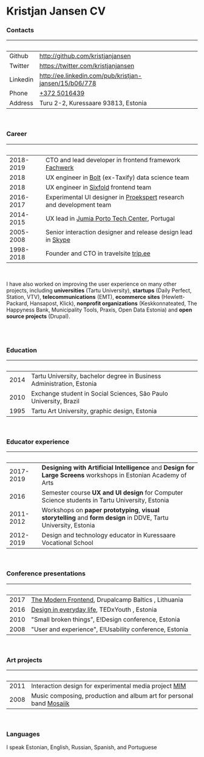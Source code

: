 # Kristjan Jansen CV

### Contacts

| &nbsp;   | &nbsp;                                                |
| -------- | ----------------------------------------------------- |
| Github   | http://github.com/kristjanjansen                      |
| Twitter  | https://twitter.com/kristjanjansen                    |
| Linkedin | http://ee.linkedin.com/pub/kristjan-jansen/15/b06/778 |
| Phone    | [+372 5016439](tel:+3725016439)                       |
| Address  | Turu 2-2, Kuressaare 93813, Estonia                   |

<br />

### Career

| &nbsp;    | &nbsp;                                                                                             |
| --------- | -------------------------------------------------------------------------------------------------- |
| 2018-2019 | CTO and lead developer in frontend framework [Fachwerk](https://designstem.github.io/fachwerk)     |
| 2018      | UX engineer in [Bolt](https://bolt.eu) (ex-Taxify) data science team                               |
| 2018      | UX engineer in [Sixfold](https://sixfold.com/) frontend team                                       |
| 2016-2017 | Experimental UI designer in [Proekspert](https://proekspert.ee/) research and development team     |
| 2014-2015 | UX lead in [Jumia Porto Tech Center](https://www.linkedin.com/company/porto-tech-center), Portugal |
| 2005-2008 | Senior interaction designer and release design lead in [Skype](http://skype.com/)                  |
| 1998-2018 | Founder and CTO in travelsite [trip.ee](https://trip.ee)                                           |

<br />

I have also worked on improving the user experience on many other projects, including **universities** (Tartu University), **startups** (Daily Perfect, Station, VTV), **telecommunications** (EMT), **ecommerce sites** (Hewlett-Packard, Hansapost, Klick), **nonprofit organizations** (Keskkonnateated, The Happyness Bank, Municipality Tools, Praxis, Open Data Estonia) and **open source projects** (Drupal).

<br /><br />

### Education

| &nbsp; | &nbsp;                                                                |
| ------ | --------------------------------------------------------------------- |
| 2014   | Tartu University, bachelor degree in Business Administration, Estonia |
| 2010   | Exchange student in Social Sciences, São Paulo University, Brazil     |
| 1995   | Tartu Art University, graphic design, Estonia                         |

<br />

### Educator experience

| &nbsp;    | &nbsp;                                                                                                             |
| --------- | ------------------------------------------------------------------------------------------------------------------ |
| 2017-2019 | **Designing with Artificial Intelligence** and **Design for Large Screens** workshops in Estonian Academy of Arts  |
| 2016      | Semester course **UX and UI design** for Computer Science students in Tartu University, Estonia                    |
| 2011-2012 | Workshops on **paper prototyping**, **visual storytelling** and **form design** in DDVE, Tartu University, Estonia |
| 2012-2019 | Design and technology educator in Kuressaare Vocational School                                                     |

<br />

### Conference presentations

| &nbsp; | &nbsp;                                                                                           |
| ------ | ------------------------------------------------------------------------------------------------ |
| 2017   | [The Modern Frontend](https://kristjanjansen.github.io/vilnius/), Drupalcamp Baltics , Lithuania |
| 2016   | [Design in everyday life](https://www.youtube.com/watch?v=YtQJIioQ4-k), TEDxYouth , Estonia      |
| 2010   | "Small broken things”, E!Design conference, Estonia                                              |
| 2008   | "User and experience", E!Usability conference, Estonia                                           |

<br />

### Art projects

| &nbsp; | &nbsp;                                                                                             |
| ------ | -------------------------------------------------------------------------------------------------- |
| 2011   | Interaction design for experimental media project [MIM](http://www.mimproject.org/)                |
| 2008   | Music composing, production and album art for personal band [Mosaiik](http://mosaiik.bandcamp.com) |

<br />

### Languages

I speak Estonian, English, Russian, Spanish, and Portuguese
